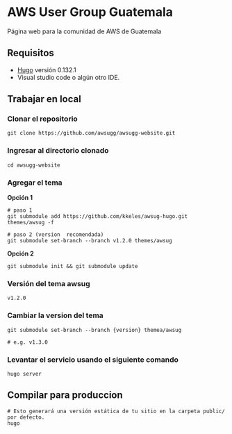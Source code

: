 # AWS User Group Guatemala

Página web para la comunidad de AWS de Guatemala

## Requisitos
- [Hugo](https://gohugo.io/getting-started/quick-start/) versión 0.132.1
- Visual studio code o algún otro IDE. 

## Trabajar en local

### Clonar el repositorio
```
git clone https://github.com/awsugg/awsugg-website.git
```

### Ingresar al directorio clonado
```
cd awsugg-website
```

### Agregar el tema

**Opción 1**

```
# paso 1
git submodule add https://github.com/kkeles/awsug-hugo.git themes/awsug -f

# paso 2 (version  recomendada)
git submodule set-branch --branch v1.2.0 themes/awsug
```

**Opción 2**
```
git submodule init && git submodule update
```

### Versión del tema awsug
```
v1.2.0
```

### Cambiar la version del tema
```
git submodule set-branch --branch {version} themea/awsug

# e.g. v1.3.0
```

### Levantar el servicio usando el siguiente comando
```
hugo server
```

## Compilar para produccion
```
# Esto generará una versión estática de tu sitio en la carpeta public/ por defecto.
hugo
```